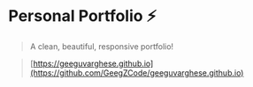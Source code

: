 # Personal Portfolio ⚡️ 
> A clean, beautiful, responsive portfolio!

> [https://geeguvarghese.github.io](https://github.com/GeegZCode/geeguvarghese.github.io)
